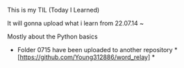 This is my TIL (Today I Learned)

It will gonna upload what i learn from 22.07.14 ~ 

Mostly about the Python basics

* Folder 0715 have been uploaded to another repository * [https://github.com/Young312886/word_relay] *
